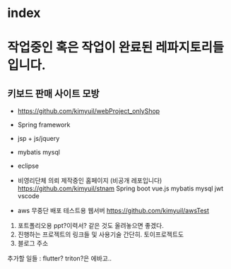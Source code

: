# index

# 작업중인 혹은 작업이 완료된 레파지토리들입니다.


## 키보드 판매 사이트 모방
* https://github.com/kimyuil/webProject_onlyShop
* Spring framework
* jsp + js/jquery
* mybatis mysql
* eclipse

* 비영리단체 의뢰 제작중인 홈페이지 (비공개 레포입니다)
https://github.com/kimyuil/stnam
Spring boot
vue.js
mybatis mysql 
jwt
vscode

* aws 무중단 배포 테스트용 웹서버
https://github.com/kimyuil/awsTest






1) 포트폴리오용 ppt?이력서? 같은 것도 올려놓으면 좋겠다.
2) 진행하는 프로젝트의 링크들 및 사용기술 간단히. 토이프로젝트도
3) 블로그 주소

추가할 일들 : flutter? triton?은 에바고.. 
